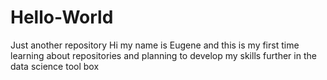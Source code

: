 # Hello-World
Just another repository
Hi my name is Eugene and this is my first time learning about repositories and planning to develop my skills further in the data science tool box
